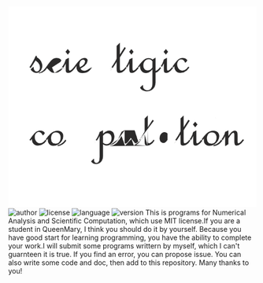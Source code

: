 ![scientific](./images/scientific.png) ![author](https://img.shields.io/badge/author-chtld-success.svg)  ![license](https://img.shields.io/badge/license-MIT-green.svg) ![language](https://img.shields.io/badge/language-matlab-blue.svg) ![version](https://img.shields.io/badge/numerical-v0.10-red.svg)
This is programs for Numerical Analysis and Scientific Computation, which use MIT license.If you are a student in QueenMary, I think you should do it by yourself. Because you have good start for learning programming, you have the ability to complete your work.I will submit some programs writtern by myself, which I can't guarnteen it is true. If you find an error, you can propose issue. You can also write some code and doc, then add to this repository. Many thanks to you!
